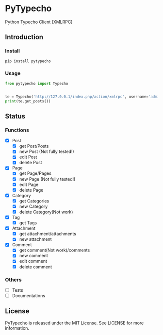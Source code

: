 # PyTypecho
Python Typecho Client (XMLRPC)

## Introduction

### Install 
```bash
pip install pytypecho
```

### Usage
```python
from pytypecho import Typecho


te = Typecho('http://127.0.0.1/index.php/action/xmlrpc', username='admin', password='admin')
print(te.get_posts())
```

## Status

### Functions
- [x] Post
  - [x] get Post/Posts
  - [x] new Post (Not fully tested!)
  - [x] edit Post
  - [x] delete Post
- [x] Page
  - [x] get Page/Pages
  - [x] new Page (Not fully tested!)
  - [x] edit Page
  - [x] delete Page
- [x] Category
  - [x] get Categories
  - [x] new Category
  - [x] delete Category(Not work)
- [x] Tag
  - [x] get Tags
- [x] Attachment
  - [x] get attachment/attachments
  - [x] new attachment
- [x] Comment
  - [x] get comment(Not work)/comments
  - [x] new comment
  - [x] edit comment
  - [x] delete comment

### Others
- [ ] Tests
- [ ] Documentations

## License
PyTypecho is released under the MIT License. See LICENSE for more information.